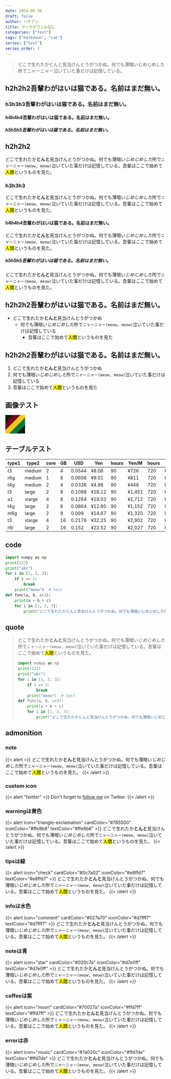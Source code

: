 ```yaml
---
date: 2024-06-30
draft: false
author: ハチアン
title: マークダウンお試し
categories: ["test"]
tags: ["markdown", "cat"]
series: ["test"]
series_order: 1
---
```


> どこで生れたかとんと見当けんとうがつかぬ。何でも薄暗いじめじめした所でニャーニャー泣いていた事だけは記憶している。

## h2h2h2吾輩わがはいは猫である。名前はまだ無い。

### h3h3h3吾輩わがはいは猫である。名前はまだ無い。

#### h4h4h4吾輩わがはいは猫である。名前はまだ無い。

##### h5h5h5吾輩わがはいは猫である。名前はまだ無い。

## h2h2h2

どこで生れたか**とんと**見当けんとうがつかぬ。何でも薄暗い*じめじめした*所で`ニャーニャー(meow, meow)`泣いていた事だけは記憶している。吾輩はここで始めて<mark>人間</mark>というものを見た。

### h3h3h3

どこで生れたか**とんと**見当けんとうがつかぬ。何でも薄暗い*じめじめした*所で`ニャーニャー(meow, meow)`泣いていた事だけは記憶している。吾輩はここで始めて<mark>人間</mark>というものを見た。

#### h4h4h4吾輩わがはいは猫である。名前はまだ無い。

どこで生れたか**とんと**見当けんとうがつかぬ。何でも薄暗い*じめじめした*所で`ニャーニャー(meow, meow)`泣いていた事だけは記憶している。吾輩はここで始めて<mark>人間</mark>というものを見た。

##### h5h5h5吾輩わがはいは猫である。名前はまだ無い。

どこで生れたか**とんと**見当けんとうがつかぬ。何でも薄暗い*じめじめした*所で`ニャーニャー(meow, meow)`泣いていた事だけは記憶している。吾輩はここで始めて<mark>人間</mark>というものを見た。

## h2h2h2吾輩わがはいは猫である。名前はまだ無い。

- どこで生れたか**とんと**見当けんとうがつかぬ
    - 何でも薄暗い*じめじめした*所で`ニャーニャー(meow, meow)`泣いていた事だけは記憶している
        - 吾輩はここで始めて<mark>人間</mark>というものを見た


## h2h2h2吾輩わがはいは猫である。名前はまだ無い。

1. どこで生れたか**とんと**見当けんとうがつかぬ
1. 何でも薄暗い*じめじめした*所で`ニャーニャー(meow, meow)`泣いていた事だけは記憶している
1. 吾輩はここで始めて<mark>人間</mark>というものを見た

## 画像テスト

![alt text](image.png)

## テーブルテスト

| type1 | type2  | core | GB | USD    | Yen    | hours | Yen/M  | hours | Yen/M   |
| ----- | ------ | ---- | -- | ------ | ------ | ----- | ------ | ----- | ------- |
| t3    | medium | 2    | 4  | 0.0544 | ¥8.06  | 90    | ¥726   | 720   | ¥5,804  |
| r6g   | medium | 1    | 8  | 0.0608 | ¥9.01  | 90    | ¥811   | 720   | ¥6,487  |
| t4g   | medium | 2    | 4  | 0.0336 | ¥4.98  | 90    | ¥448   | 720   | ¥3,585  |
| t3    | large  | 2    | 8  | 0.1088 | ¥16.12 | 90    | ¥1,451 | 720   | ¥11,608 |
| a1    | xlarge | 4    | 8  | 0.1284 | ¥19.03 | 90    | ¥1,712 | 720   | ¥13,699 |
| t4g   | large  | 2    | 8  | 0.0864 | ¥12.80 | 90    | ¥1,152 | 720   | ¥9,218  |
| m6g   | large  | 2    | 8  | 0.099  | ¥14.67 | 90    | ¥1,320 | 720   | ¥10,563 |
| t3    | xlarge | 4    | 16 | 0.2176 | ¥32.25 | 90    | ¥2,902 | 720   | ¥23,216 |
| r6i   | large  | 2    | 16 | 0.152  | ¥22.52 | 90    | ¥2,027 | 720   | ¥16,217 |

## code

```python
import numpy as np
print(123)
print("abc")
for i in [1, 2, 3]:
    if i == 2:
        break
    print("meow")  # test
def func(a, b, c=3):
    print(a + b + c)
    for i in [1, 2, 3]:
        print("どこで生れたかとんと見当けんとうがつかぬ。何でも薄暗いじめじめした所でニャーニャー(meow, meow)泣いていた事だけは記憶している。吾輩はここで始めて人間というものを見た。")
```

## quote

> どこで生れたか**とんと**見当けんとうがつかぬ。何でも薄暗い*じめじめした*所で`ニャーニャー(meow, meow)`泣いていた事だけは記憶している。吾輩はここで始めて<mark>人間</mark>というものを見た。
> ```python
> import numpy as np
> print(123)
> print("abc")
> for i in [1, 2, 3]:
>     if i == 2:
>         break
>     print("meow")  # test
> def func(a, b, c=3):
>     print(a + b + c)
>     for i in [1, 2, 3]:
>         print("どこで生れたかとんと見当けんとうがつかぬ。何でも薄暗いじめじめした所でニャーニャー(meow, meow)泣いていた事だけは記憶している。吾輩はここで始めて人間というものを見た。")
> ```

## admonition

### note

{{< alert >}}
どこで生れたか**とんと**見当けんとうがつかぬ。何でも薄暗い*じめじめした*所で`ニャーニャー(meow, meow)`泣いていた事だけは記憶している。吾輩はここで始めて<mark>人間</mark>というものを見た。
{{< /alert >}}

### custom icon

{{< alert "twitter" >}}
Don't forget to [follow me](https://twitter.com/nunocoracao) on Twitter.
{{< /alert >}}


### warningは黄色

{{< alert icon="triangle-exclamation" cardColor="#785500" iconColor="#ffe8b8" textColor="#ffe8b8" >}}
どこで生れたか**とんと**見当けんとうがつかぬ。何でも薄暗い*じめじめした*所で`ニャーニャー(meow, meow)`泣いていた事だけは記憶している。吾輩はここで始めて<mark>人間</mark>というものを見た。
{{< /alert >}}

### tipsは緑

{{< alert icon="check" cardColor="#0c7a02" iconColor="#e8ffd7" textColor="#e8ffd7" >}}
どこで生れたか**とんと**見当けんとうがつかぬ。何でも薄暗い*じめじめした*所で`ニャーニャー(meow, meow)`泣いていた事だけは記憶している。吾輩はここで始めて<mark>人間</mark>というものを見た。
{{< /alert >}}

### infoは水色

{{< alert icon="comment" cardColor="#027a70" iconColor="#d7fff7" textColor="#d7fff7" >}}
どこで生れたか**とんと**見当けんとうがつかぬ。何でも薄暗い*じめじめした*所で`ニャーニャー(meow, meow)`泣いていた事だけは記憶している。吾輩はここで始めて<mark>人間</mark>というものを見た。
{{< /alert >}}

### noteは青

{{< alert icon="star" cardColor="#020c7a" iconColor="#d7e0ff" textColor="#d7e0ff" >}}
どこで生れたか**とんと**見当けんとうがつかぬ。何でも薄暗い*じめじめした*所で`ニャーニャー(meow, meow)`泣いていた事だけは記憶している。吾輩はここで始めて<mark>人間</mark>というものを見た。
{{< /alert >}}

### coffeeは紫

{{< alert icon="moon" cardColor="#70027a" iconColor="#ffd7ff" textColor="#ffd7ff" >}}
どこで生れたか**とんと**見当けんとうがつかぬ。何でも薄暗い*じめじめした*所で`ニャーニャー(meow, meow)`泣いていた事だけは記憶している。吾輩はここで始めて<mark>人間</mark>というものを見た。
{{< /alert >}}

### errorは赤

{{< alert icon="music" cardColor="#7a020c" iconColor="#ffd7de" textColor="#ffd7de" >}}
どこで生れたか**とんと**見当けんとうがつかぬ。何でも薄暗い*じめじめした*所で`ニャーニャー(meow, meow)`泣いていた事だけは記憶している。吾輩はここで始めて<mark>人間</mark>というものを見た。
{{< /alert >}}
